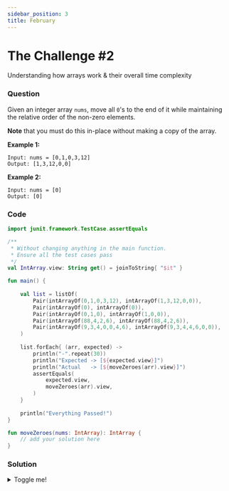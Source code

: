 ```yaml
---
sidebar_position: 3
title: February 
---
```


# The Challenge #2
Understanding how arrays work & their overall time complexity

### Question
Given an integer array `nums`, move all `0`'s to the end of it while maintaining the relative order of the non-zero elements.

**Note** that you must do this in-place without making a copy of the array.

**Example 1:**

```
Input: nums = [0,1,0,3,12]
Output: [1,3,12,0,0]

```

**Example 2:**

```
Input: nums = [0]
Output: [0]
```

### Code
```kotlin
import junit.framework.TestCase.assertEquals

/**
 * Without changing anything in the main function. 
 * Ensure all the test cases pass
 */
val IntArray.view: String get() = joinToString{ "$it" }

fun main() {
    
    val list = listOf(
    	Pair(intArrayOf(0,1,0,3,12), intArrayOf(1,3,12,0,0)),
    	Pair(intArrayOf(0), intArrayOf(0)),
    	Pair(intArrayOf(0,1,0), intArrayOf(1,0,0)),
    	Pair(intArrayOf(88,4,2,6), intArrayOf(88,4,2,6)),
    	Pair(intArrayOf(9,3,4,0,0,4,6), intArrayOf(9,3,4,4,6,0,0)),
    )
    
    list.forEach{ (arr, expected) -> 
        println("-".repeat(30))
        println("Expected -> [${expected.view}]")
        println("Actual   -> [${moveZeroes(arr).view}]")
    	assertEquals(
     		expected.view,
            moveZeroes(arr).view,
    	)
    }
    
    println("Everything Passed!")
}

fun moveZeroes(nums: IntArray): IntArray {
    // add your solution here
}
```

### Solution
<details>
  <summary>Toggle me!</summary>
  You thought you could get the easy way out?
  😉 😜 😉 😜 😉 😜 
  Come back later, for the solution 
</details>